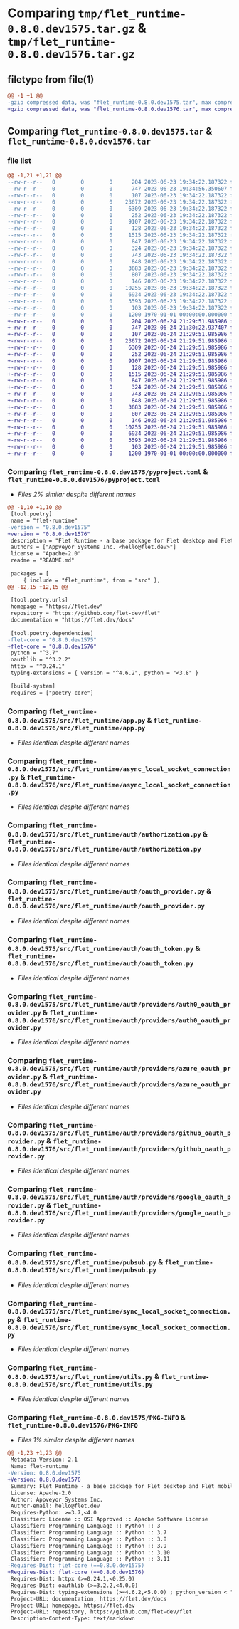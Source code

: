 # Comparing `tmp/flet_runtime-0.8.0.dev1575.tar.gz` & `tmp/flet_runtime-0.8.0.dev1576.tar.gz`

## filetype from file(1)

```diff
@@ -1 +1 @@
-gzip compressed data, was "flet_runtime-0.8.0.dev1575.tar", max compression
+gzip compressed data, was "flet_runtime-0.8.0.dev1576.tar", max compression
```

## Comparing `flet_runtime-0.8.0.dev1575.tar` & `flet_runtime-0.8.0.dev1576.tar`

### file list

```diff
@@ -1,21 +1,21 @@
--rw-r--r--   0        0        0      204 2023-06-23 19:34:22.187322 flet_runtime-0.8.0.dev1575/README.md
--rw-r--r--   0        0        0      747 2023-06-23 19:34:56.350607 flet_runtime-0.8.0.dev1575/pyproject.toml
--rw-r--r--   0        0        0      107 2023-06-23 19:34:22.187322 flet_runtime-0.8.0.dev1575/src/flet_runtime/__init__.py
--rw-r--r--   0        0        0    23672 2023-06-23 19:34:22.187322 flet_runtime-0.8.0.dev1575/src/flet_runtime/app.py
--rw-r--r--   0        0        0     6309 2023-06-23 19:34:22.187322 flet_runtime-0.8.0.dev1575/src/flet_runtime/async_local_socket_connection.py
--rw-r--r--   0        0        0      252 2023-06-23 19:34:22.187322 flet_runtime-0.8.0.dev1575/src/flet_runtime/auth/__init__.py
--rw-r--r--   0        0        0     9107 2023-06-23 19:34:22.187322 flet_runtime-0.8.0.dev1575/src/flet_runtime/auth/authorization.py
--rw-r--r--   0        0        0      128 2023-06-23 19:34:22.187322 flet_runtime-0.8.0.dev1575/src/flet_runtime/auth/group.py
--rw-r--r--   0        0        0     1515 2023-06-23 19:34:22.187322 flet_runtime-0.8.0.dev1575/src/flet_runtime/auth/oauth_provider.py
--rw-r--r--   0        0        0      847 2023-06-23 19:34:22.187322 flet_runtime-0.8.0.dev1575/src/flet_runtime/auth/oauth_token.py
--rw-r--r--   0        0        0      324 2023-06-23 19:34:22.187322 flet_runtime-0.8.0.dev1575/src/flet_runtime/auth/providers/__init__.py
--rw-r--r--   0        0        0      743 2023-06-23 19:34:22.187322 flet_runtime-0.8.0.dev1575/src/flet_runtime/auth/providers/auth0_oauth_provider.py
--rw-r--r--   0        0        0      848 2023-06-23 19:34:22.187322 flet_runtime-0.8.0.dev1575/src/flet_runtime/auth/providers/azure_oauth_provider.py
--rw-r--r--   0        0        0     3683 2023-06-23 19:34:22.187322 flet_runtime-0.8.0.dev1575/src/flet_runtime/auth/providers/github_oauth_provider.py
--rw-r--r--   0        0        0      807 2023-06-23 19:34:22.187322 flet_runtime-0.8.0.dev1575/src/flet_runtime/auth/providers/google_oauth_provider.py
--rw-r--r--   0        0        0      146 2023-06-23 19:34:22.187322 flet_runtime-0.8.0.dev1575/src/flet_runtime/auth/user.py
--rw-r--r--   0        0        0    10255 2023-06-23 19:34:22.187322 flet_runtime-0.8.0.dev1575/src/flet_runtime/pubsub.py
--rw-r--r--   0        0        0     6934 2023-06-23 19:34:22.187322 flet_runtime-0.8.0.dev1575/src/flet_runtime/sync_local_socket_connection.py
--rw-r--r--   0        0        0     3593 2023-06-23 19:34:22.187322 flet_runtime-0.8.0.dev1575/src/flet_runtime/utils.py
--rw-r--r--   0        0        0      103 2023-06-23 19:34:22.187322 flet_runtime-0.8.0.dev1575/src/flet_runtime/version.py
--rw-r--r--   0        0        0     1200 1970-01-01 00:00:00.000000 flet_runtime-0.8.0.dev1575/PKG-INFO
+-rw-r--r--   0        0        0      204 2023-06-24 21:29:51.985986 flet_runtime-0.8.0.dev1576/README.md
+-rw-r--r--   0        0        0      747 2023-06-24 21:30:22.937407 flet_runtime-0.8.0.dev1576/pyproject.toml
+-rw-r--r--   0        0        0      107 2023-06-24 21:29:51.985986 flet_runtime-0.8.0.dev1576/src/flet_runtime/__init__.py
+-rw-r--r--   0        0        0    23672 2023-06-24 21:29:51.985986 flet_runtime-0.8.0.dev1576/src/flet_runtime/app.py
+-rw-r--r--   0        0        0     6309 2023-06-24 21:29:51.985986 flet_runtime-0.8.0.dev1576/src/flet_runtime/async_local_socket_connection.py
+-rw-r--r--   0        0        0      252 2023-06-24 21:29:51.985986 flet_runtime-0.8.0.dev1576/src/flet_runtime/auth/__init__.py
+-rw-r--r--   0        0        0     9107 2023-06-24 21:29:51.985986 flet_runtime-0.8.0.dev1576/src/flet_runtime/auth/authorization.py
+-rw-r--r--   0        0        0      128 2023-06-24 21:29:51.985986 flet_runtime-0.8.0.dev1576/src/flet_runtime/auth/group.py
+-rw-r--r--   0        0        0     1515 2023-06-24 21:29:51.985986 flet_runtime-0.8.0.dev1576/src/flet_runtime/auth/oauth_provider.py
+-rw-r--r--   0        0        0      847 2023-06-24 21:29:51.985986 flet_runtime-0.8.0.dev1576/src/flet_runtime/auth/oauth_token.py
+-rw-r--r--   0        0        0      324 2023-06-24 21:29:51.985986 flet_runtime-0.8.0.dev1576/src/flet_runtime/auth/providers/__init__.py
+-rw-r--r--   0        0        0      743 2023-06-24 21:29:51.985986 flet_runtime-0.8.0.dev1576/src/flet_runtime/auth/providers/auth0_oauth_provider.py
+-rw-r--r--   0        0        0      848 2023-06-24 21:29:51.985986 flet_runtime-0.8.0.dev1576/src/flet_runtime/auth/providers/azure_oauth_provider.py
+-rw-r--r--   0        0        0     3683 2023-06-24 21:29:51.985986 flet_runtime-0.8.0.dev1576/src/flet_runtime/auth/providers/github_oauth_provider.py
+-rw-r--r--   0        0        0      807 2023-06-24 21:29:51.985986 flet_runtime-0.8.0.dev1576/src/flet_runtime/auth/providers/google_oauth_provider.py
+-rw-r--r--   0        0        0      146 2023-06-24 21:29:51.985986 flet_runtime-0.8.0.dev1576/src/flet_runtime/auth/user.py
+-rw-r--r--   0        0        0    10255 2023-06-24 21:29:51.985986 flet_runtime-0.8.0.dev1576/src/flet_runtime/pubsub.py
+-rw-r--r--   0        0        0     6934 2023-06-24 21:29:51.985986 flet_runtime-0.8.0.dev1576/src/flet_runtime/sync_local_socket_connection.py
+-rw-r--r--   0        0        0     3593 2023-06-24 21:29:51.985986 flet_runtime-0.8.0.dev1576/src/flet_runtime/utils.py
+-rw-r--r--   0        0        0      103 2023-06-24 21:29:51.985986 flet_runtime-0.8.0.dev1576/src/flet_runtime/version.py
+-rw-r--r--   0        0        0     1200 1970-01-01 00:00:00.000000 flet_runtime-0.8.0.dev1576/PKG-INFO
```

### Comparing `flet_runtime-0.8.0.dev1575/pyproject.toml` & `flet_runtime-0.8.0.dev1576/pyproject.toml`

 * *Files 2% similar despite different names*

```diff
@@ -1,10 +1,10 @@
 [tool.poetry]
 name = "flet-runtime"
-version = "0.8.0.dev1575"
+version = "0.8.0.dev1576"
 description = "Flet Runtime - a base package for Flet desktop and Flet mobile."
 authors = ["Appveyor Systems Inc. <hello@flet.dev>"]
 license = "Apache-2.0"
 readme = "README.md"
 
 packages = [
     { include = "flet_runtime", from = "src" },
@@ -12,15 +12,15 @@
 
 [tool.poetry.urls]
 homepage = "https://flet.dev"
 repository = "https://github.com/flet-dev/flet"
 documentation = "https://flet.dev/docs"
 
 [tool.poetry.dependencies]
-flet-core = "0.8.0.dev1575"
+flet-core = "0.8.0.dev1576"
 python = "^3.7"
 oauthlib = "^3.2.2"
 httpx = "^0.24.1"
 typing-extensions = { version = "^4.6.2", python = "<3.8" }
 
 [build-system]
 requires = ["poetry-core"]
```

### Comparing `flet_runtime-0.8.0.dev1575/src/flet_runtime/app.py` & `flet_runtime-0.8.0.dev1576/src/flet_runtime/app.py`

 * *Files identical despite different names*

### Comparing `flet_runtime-0.8.0.dev1575/src/flet_runtime/async_local_socket_connection.py` & `flet_runtime-0.8.0.dev1576/src/flet_runtime/async_local_socket_connection.py`

 * *Files identical despite different names*

### Comparing `flet_runtime-0.8.0.dev1575/src/flet_runtime/auth/authorization.py` & `flet_runtime-0.8.0.dev1576/src/flet_runtime/auth/authorization.py`

 * *Files identical despite different names*

### Comparing `flet_runtime-0.8.0.dev1575/src/flet_runtime/auth/oauth_provider.py` & `flet_runtime-0.8.0.dev1576/src/flet_runtime/auth/oauth_provider.py`

 * *Files identical despite different names*

### Comparing `flet_runtime-0.8.0.dev1575/src/flet_runtime/auth/oauth_token.py` & `flet_runtime-0.8.0.dev1576/src/flet_runtime/auth/oauth_token.py`

 * *Files identical despite different names*

### Comparing `flet_runtime-0.8.0.dev1575/src/flet_runtime/auth/providers/auth0_oauth_provider.py` & `flet_runtime-0.8.0.dev1576/src/flet_runtime/auth/providers/auth0_oauth_provider.py`

 * *Files identical despite different names*

### Comparing `flet_runtime-0.8.0.dev1575/src/flet_runtime/auth/providers/azure_oauth_provider.py` & `flet_runtime-0.8.0.dev1576/src/flet_runtime/auth/providers/azure_oauth_provider.py`

 * *Files identical despite different names*

### Comparing `flet_runtime-0.8.0.dev1575/src/flet_runtime/auth/providers/github_oauth_provider.py` & `flet_runtime-0.8.0.dev1576/src/flet_runtime/auth/providers/github_oauth_provider.py`

 * *Files identical despite different names*

### Comparing `flet_runtime-0.8.0.dev1575/src/flet_runtime/auth/providers/google_oauth_provider.py` & `flet_runtime-0.8.0.dev1576/src/flet_runtime/auth/providers/google_oauth_provider.py`

 * *Files identical despite different names*

### Comparing `flet_runtime-0.8.0.dev1575/src/flet_runtime/pubsub.py` & `flet_runtime-0.8.0.dev1576/src/flet_runtime/pubsub.py`

 * *Files identical despite different names*

### Comparing `flet_runtime-0.8.0.dev1575/src/flet_runtime/sync_local_socket_connection.py` & `flet_runtime-0.8.0.dev1576/src/flet_runtime/sync_local_socket_connection.py`

 * *Files identical despite different names*

### Comparing `flet_runtime-0.8.0.dev1575/src/flet_runtime/utils.py` & `flet_runtime-0.8.0.dev1576/src/flet_runtime/utils.py`

 * *Files identical despite different names*

### Comparing `flet_runtime-0.8.0.dev1575/PKG-INFO` & `flet_runtime-0.8.0.dev1576/PKG-INFO`

 * *Files 1% similar despite different names*

```diff
@@ -1,23 +1,23 @@
 Metadata-Version: 2.1
 Name: flet-runtime
-Version: 0.8.0.dev1575
+Version: 0.8.0.dev1576
 Summary: Flet Runtime - a base package for Flet desktop and Flet mobile.
 License: Apache-2.0
 Author: Appveyor Systems Inc.
 Author-email: hello@flet.dev
 Requires-Python: >=3.7,<4.0
 Classifier: License :: OSI Approved :: Apache Software License
 Classifier: Programming Language :: Python :: 3
 Classifier: Programming Language :: Python :: 3.7
 Classifier: Programming Language :: Python :: 3.8
 Classifier: Programming Language :: Python :: 3.9
 Classifier: Programming Language :: Python :: 3.10
 Classifier: Programming Language :: Python :: 3.11
-Requires-Dist: flet-core (==0.8.0.dev1575)
+Requires-Dist: flet-core (==0.8.0.dev1576)
 Requires-Dist: httpx (>=0.24.1,<0.25.0)
 Requires-Dist: oauthlib (>=3.2.2,<4.0.0)
 Requires-Dist: typing-extensions (>=4.6.2,<5.0.0) ; python_version < "3.8"
 Project-URL: documentation, https://flet.dev/docs
 Project-URL: homepage, https://flet.dev
 Project-URL: repository, https://github.com/flet-dev/flet
 Description-Content-Type: text/markdown
```

